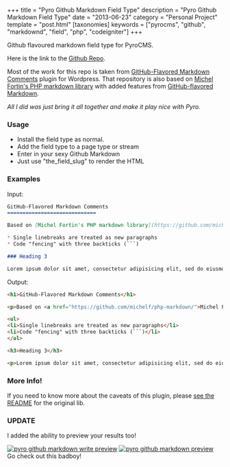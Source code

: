 +++
title = "Pyro Github Markdown Field Type"
description = "Pyro Github Markdown Field Type"
date = "2013-06-23"
category = "Personal Project"
template = "post.html"
[taxonomies]
keywords = ["pyrocms", "github", "markdownd", "field", "php", "codeigniter"]
+++

Github flavoured markdown field type for PyroCMS.

Here is the link to the [Github
Repo](https://github.com/james2doyle/pyro-github-markdown "pyro-github-markdown field type").

Most of the work for this repo is taken from [GitHub-Flavored Markdown Comments](https://github.com/evansolomon/wp-github-flavored-markdown-comments) plugin for Wordpress. That repository is also based on [Michel Fortin's PHP markdown library](https://github.com/michelf/php-markdown/) with added features from [GitHub-flavored Markdown](https://github.com/github/github-flavored-markdown).

*All I did was just bring it all together and make it play nice with
Pyro.*

### [](#usage)Usage

-   Install the field type as normal.
-   Add the field type to a page type or stream
-   Enter in your sexy Github Markdown
-   Just use "the_field_slug" to render the HTML

### [](#examples)Examples

Input:

```markdown
GitHub-Flavored Markdown Comments
=============================

Based on [Michel Fortin's PHP markdown library](https://github.com/michelf/php-markdown/) with added features from [GitHub-flavored Markdown](https://github.com/github/github-flavored-markdown).

* Single linebreaks are treated as new paragraphs
* Code "fencing" with three backticks (```)

### Heading 3

Lorem ipsum dolor sit amet, consectetur adipisicing elit, sed do eiusmod tempor incididunt ut labore et dolore magna aliqua. Ut enim ad minim veniam, quis nostrud exercitation ullamco laboris nisi ut aliquip ex ea commodo consequat.
```

Output:

```html
<h1>GitHub-Flavored Markdown Comments</h1>

<p>Based on <a href="https://github.com/michelf/php-markdown/">Michel Fortin's PHP markdown library</a> with added features from <a href="https://github.com/github/github-flavored-markdown">GitHub-flavored Markdown</a>.</p>

<ul>
<li>Single linebreaks are treated as new paragraphs</li>
<li>Code "fencing" with three backticks (```)</li>
</ul>

<h3>Heading 3</h3>

<p>Lorem ipsum dolor sit amet, consectetur adipisicing elit, sed do eiusmod tempor incididunt ut labore et dolore magna aliqua. Ut enim ad minim veniam, quis nostrud exercitation ullamco laboris nisi ut aliquip ex ea commodo consequat.</p>
```

### [](#more-info)More Info!

If you need to know more about the caveats of this plugin, please [see
the
README](https://github.com/evansolomon/wp-github-flavored-markdown-comments/blob/master/README.md)
for the original lib.

### UPDATE

I added the ability to preview your results too!

[![pyro github markdown write
preview](/images/write.png)](https://github.com/james2doyle/pyro-github-markdown)
[![pyro github markdown
preview](/images/preview.png)](https://github.com/james2doyle/pyro-github-markdown)
Go check out this badboy!
